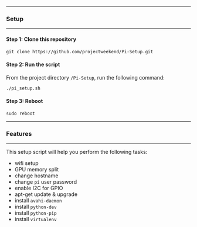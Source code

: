 -------------------------------------------------------------------------------
### Setup
-------------------------------------------------------------------------------

#### Step 1: Clone this repository

```
git clone https://github.com/projectweekend/Pi-Setup.git
```

#### Step 2: Run the script

From the project directory `/Pi-Setup`, run the following command:

```
./pi_setup.sh
```

#### Step 3: Reboot

```
sudo reboot
```

-------------------------------------------------------------------------------
### Features
-------------------------------------------------------------------------------

This setup script will help you perform the following tasks:

* wifi setup
* GPU memory split
* change hostname
* change `pi` user password
* enable I2C for GPIO
* apt-get update & upgrade
* install `avahi-daemon`
* install `python-dev`
* install `python-pip`
* install `virtualenv`
